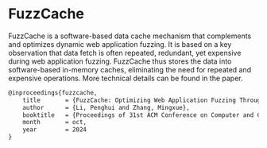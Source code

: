 # FuzzCache
FuzzCache is a software-based data cache mechanism that complements and optimizes dynamic web application fuzzing. It is based on a key observation that data fetch is often repeated, redundant, yet expensive during web application fuzzing. FuzzCache thus stores the data into software-based in-memory caches, eliminating the need for repeated and expensive operations. More technical details can be found in the paper.

```tex
@inproceedings{fuzzcache,
    title       = {FuzzCache: Optimizing Web Application Fuzzing Through Software-Based Data Cache},
    author      = {Li, Penghui and Zhang, Mingxue},
    booktitle   = {Proceedings of 31st ACM Conference on Computer and Communications Security (CCS)},
    month       = oct,
    year        = 2024
}
```
